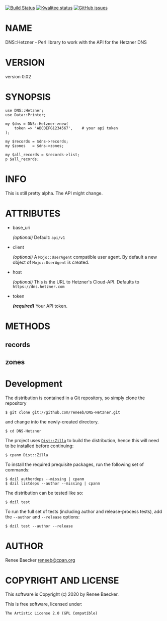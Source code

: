 [![Build Status](https://travis-ci.org/reneeb/DNS-Hetzner.svg?branch=master)](https://travis-ci.org/reneeb/DNS-Hetzner)
[![Kwalitee status](http://cpants.cpanauthors.org/dist/DNS-Hetzner.png)](https://cpants.cpanauthors.org/dist/DNS-Hetzner)
[![GitHub issues](https://img.shields.io/github/issues/reneeb/DNS-Hetzner.svg)](https://github.com/reneeb/DNS-Hetzner/issues)

# NAME

DNS::Hetzner - Perl library to work with the API for the Hetzner DNS

# VERSION

version 0.02

# SYNOPSIS

    use DNS::Hetzner;
    use Data::Printer;

    my $dns = DNS::Hetzner->new(
        token => 'ABCDEFG1234567',    # your api token
    );

    my $records = $dns->records;
    my $zones   = $dns->zones;

    my $all_records = $records->list;
    p $all_records;

# INFO

This is still pretty alpha. The API might change.

# ATTRIBUTES

- base\_uri

    _(optional)_ Default: `api/v1`

- client 

    _(optional)_ A `Mojo::UserAgent` compatible user agent. By default a new object of `Mojo::UserAgent`
    is created.

- host

    _(optional)_ This is the URL to Hetzner's Cloud-API. Defaults to `https://dns.hetzner.com`

- token

    **_(required)_** Your API token.

# METHODS

## records

## zones



# Development

The distribution is contained in a Git repository, so simply clone the
repository

```
$ git clone git://github.com/reneeb/DNS-Hetzner.git
```

and change into the newly-created directory.

```
$ cd DNS-Hetzner
```

The project uses [`Dist::Zilla`](https://metacpan.org/pod/Dist::Zilla) to
build the distribution, hence this will need to be installed before
continuing:

```
$ cpanm Dist::Zilla
```

To install the required prequisite packages, run the following set of
commands:

```
$ dzil authordeps --missing | cpanm
$ dzil listdeps --author --missing | cpanm
```

The distribution can be tested like so:

```
$ dzil test
```

To run the full set of tests (including author and release-process tests),
add the `--author` and `--release` options:

```
$ dzil test --author --release
```

# AUTHOR

Renee Baecker <reneeb@cpan.org>

# COPYRIGHT AND LICENSE

This software is Copyright (c) 2020 by Renee Baecker.

This is free software, licensed under:

    The Artistic License 2.0 (GPL Compatible)
